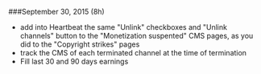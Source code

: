 ###September 30, 2015 (8h)

* add into Heartbeat the same "Unlink" checkboxes and "Unlink channels" button to the "Monetization suspented" CMS pages, as you did to the "Copyright strikes" pages
* track the CMS of each terminated channel at the time of termination
* Fill last 30 and 90 days earnings
